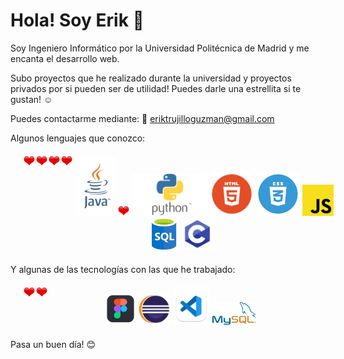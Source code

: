 <h1>Hola! Soy Erik 👋</h1>

Soy Ingeniero Informático por la Universidad Politécnica de Madrid y me encanta el desarrollo web.

Subo proyectos que he realizado durante la universidad y proyectos privados por si pueden ser de utilidad! 
Puedes darle una estrellita si te gustan! :relaxed:

Puedes contactarme mediante: <a src="mailto:eriktrujilloguzman@gmail.com" style="cursor:pointer">:envelope_with_arrow: eriktrujilloguzman@gmail.com</a>

Algunos lenguajes que conozco:

<p align="center" width="100%" style="width:100%; margin:20px">
    <img src="images/java_logo.jpg" width="60" title="Java" alt="Java">
    <img src="images/heart_icon.png" width="20" title="Love this language!" alt="Love this language!">
    <img src="images/python_logo.png" width="120" alt="Python">
    <img src="images/heart_icon.png" width="20" title="Love this language!" alt="Love this language!" style='float:left'>
    <img src="images/html_logo.png" width="70" alt="HTML">
    <img src="images/heart_icon.png" width="20" title="Love this language!" alt="Love this language!" style='float:left'>
    <img src="images/css_logo.png" width="70" alt="CSS">
    <img src="images/heart_icon.png" width="20" title="Love this language!" alt="Love this language!" style='float:left'>
    <img src="images/js_logo.png" width="50" alt="JavaScript">
    <img src="images/heart_icon.png" width="20" title="Love this language!" alt="Love this language!" style='float:left'>
    <img src="images/sql_logo.png" width="50" alt="SQL">
    <img src="images/c_logo.png" width="50" alt="C">
</p>

Y algunas de las tecnologías con las que he trabajado:

<p align="center" style='margin: 20px'>
  <img src="images/figma_logo.png" width="50" alt="Figma">
  <img src="images/heart_icon.png" width="20" title="Corazón" alt="Icono corazón" style='float:left'>
  <img src="images/eclipse_logo.png" width="50" alt="Eclipse">
  <img src="images/vs_code_logo.png" width="60" alt="Visual Studio Code">
  <img src="images/heart_icon.png" width="20" title="Corazón" alt="Icono corazón" style='float:left'>
  <img src="images/MySQL_logo.png" width="70" alt="MySQL">
</p>

Pasa un buen día! :blush:

